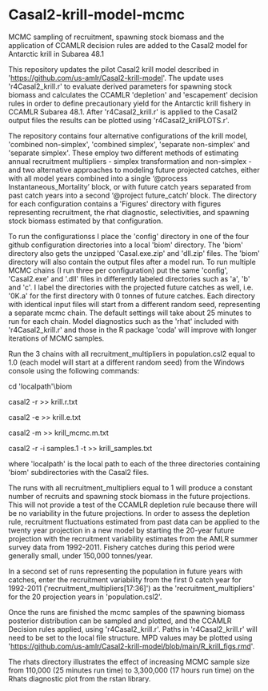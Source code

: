 # Casal2-krill-model-mcmc
MCMC sampling of recruitment, spawning stock biomass and the application of CCAMLR decision rules are added to the Casal2 model for Antarctic krill in Subarea 48.1
 
This repository updates the pilot Casal2 krill model described in 'https://github.com/us-amlr/Casal2-krill-model'. The update uses 'r4Casal2_krill.r' to evaluate derived parameters for spawning stock biomass and calculates the CCAMLR 'depletion' and 'escapement' decision rules in order to define precautionary yield for the Antarctic krill fishery in CCAMLR Subarea 48.1. After 'r4Casal2_krill.r' is applied to the Casal2 output files the results can be plotted using 'r4Casal2_krilPLOTS.r'.

The repository contains four alternative configurations of the krill model, 'combined non-simplex', 'combined simplex', 'separate non-simplex' and 'separate simplex'. These employ two different methods of estimating annual recruitment multipliers - simplex transformation and non-simplex - and two alternative approaches to modeling future projected catches, either with all model years combined into a single ‘@process Instantaneous_Mortality’ block, or with future catch years separated from past catch years into a second ‘@project future_catch’ block. The directory for each configuration contains a 'Figures' directory with figures representing recruitment, the rhat diagnostic, selectivities, and spawning stock biomass estimated by that configuration.

To run the configurationss I place the 'config' directory in one of the four github configuration directories into a local 'biom' directory. The 'biom' directory also gets the unzipped 'Casal.exe.zip' and 'dll.zip' files. The 'biom' directory will also contain the output files after a model run. To run multiple MCMC chains (I run three per configuration) put the same 'config', 'Casal2.exe' and '.dll' files in differently labeled directories such as 'a', 'b' and 'c'. I label the directories with the projected future catches as well, i.e. '0K.a' for the first directory with 0 tonnes of future catches. Each directory with identical input files will start from a different random seed, representing a separate mcmc chain. The default settings will take about 25 minutes to run for each chain. Model diagnostics such as the 'rhat'  included with 'r4Casal2_krill.r' and those in the R package 'coda' will improve with longer iterations of MCMC samples. 

Run the 3 chains with all recruitment_multipliers in population.csl2 equal to 1.0 (each model will start at a different random seed) from the Windows console using the following commands:

cd 'localpath'\biom

casal2 -r >> krill.r.txt

casal2 -e >> krill.e.txt

casal2 -m >> krill_mcmc.m.txt

casal2 -r -i samples.1 -t >> krill_samples.txt

where 'localpath' is the local path to each of the three directories containing 'biom' subdirectories with the Casal2 files.


The runs with all recruitment_multipliers equal to 1 will produce a constant number of recruits and spawning stock biomass in the future projections. This will not provide a test of the CCAMLR depletion rule because there will be no variability in the future projections. In order to assess the depletion rule, recruitment fluctuations estimated from past data can be applied to the twenty year projection in a new model by starting the 20-year future projection with the recruitment variability estimates from the AMLR summer survey data from 1992-2011. Fishery catches during this period were generally small, under 150,000 tonnes/year.

In a second set of runs representing the population in future years with catches, enter the recruitment variability from the first 0 catch year for 1992-2011 ('recruitment_multipliers[17:36]') as the 'recruitment_multipliers' for the 20 projection years in 'population.csl2'. 

Once the runs are finished the mcmc samples of the spawning biomass posterior distribution can be sampled and plotted, and the CCAMLR Decision rules applied, using 'r4Casal2_krill.r'. Paths in 'r4Casal2_krill.r' will need to be set to the local file structure. MPD values may be plotted using 'https://github.com/us-amlr/Casal2-krill-model/blob/main/R_krill_figs.rmd'.

The rhats directory illustrates the effect of increasing MCMC sample size from 110,000 (25 minutes run time) to 3,300,000 (17 hours run time) on the Rhats diagnostic plot from the rstan library.
